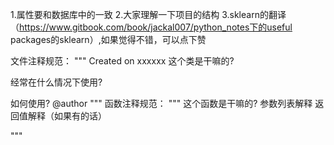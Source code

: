 1.属性要和数据库中的一致
2.大家理解一下项目的结构
3.sklearn的翻译（https://www.gitbook.com/book/jackal007/python_notes下的useful packages的sklearn）,如果觉得不错，可以点下赞

文件注释规范：
"""
Created on xxxxxx
这个类是干嘛的?

经常在什么情况下使用?

如何使用?
@author
"""
函数注释规范：
"""
这个函数是干嘛的?
参数列表解释
返回值解释（如果有的话）

"""